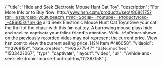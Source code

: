 {
    "title": "Hide and Seek Electronic Mouse Hunt Cat Toy",
    "description": "For More Info or to Buy Now: http:\/\/www.hsn.com\/products\/seo\/8086175?rdr=1&sourceid=youtube&cm_mmc=Social-_-Youtube-_-ProductVideo-_-486058\r\nHide and Seek Electronic Mouse Hunt Cat Toy\nGive your cat the thrill of the chase with this fun cat toy. A burrowing mouse plays hide and seek to captivate your feline friend's attention. With...\r\nPrices shown on the previously recorded video may not represent the current price.  View hsn.com to view the current selling price. HSN Item #486058",
    "videoid": "112368158",
    "date_created": "1462577547",
    "date_modified": "1503423067",
    "type": "captivate",
    "layout": "video",
    "url": "\/v\/hide-and-seek-electronic-mouse-hunt-cat-toy\/112368158"
}